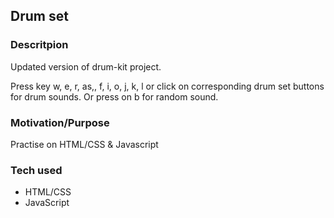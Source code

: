 ## Drum set 

### Descritpion 
Updated version of drum-kit project. 

Press key w, e, r, as,, f, i, o, j, k, l or click on corresponding drum set buttons for drum sounds. 
Or press on b for random sound. 

### Motivation/Purpose
Practise on HTML/CSS & Javascript

### Tech used 
* HTML/CSS
* JavaScript 
